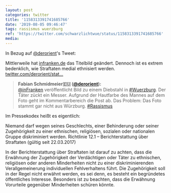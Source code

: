 ```yaml
---
layout: post
categories: twitter
title: '1158313391741685766'
date: '2019-08-05 09:46:47'
tags: rassismus wuerzburg
ref: 'https://twitter.com/schwarzlichtwue/status/1158313391741685766'
media:
---
```

In Bezug auf [@derorient](https://twitter.com/derorient)'s Tweet:

Mittlerweile hat [infranken.de](http://infranken.de) das Titelbild geändert. Dennoch ist es extrem bedenklich, wie Straftaten medial ethnisiert werden. [twitter.com/derorient/stat…](https://twitter.com/derorient/status/1156927080761831424)
> <b>Fabian Schmidmeier🇪🇺 ([@derorient](https://twitter.com/derorient)):</b>  
>[@inFranken](https://twitter.com/inFranken) veröffentlicht Bild zu einem Diebstahl in [#Wuerzburg](/t/wuerzburg). Der Täter zückt ein Messer. Aufgrund der Hautfarbe des Mannes auf dem Foto geht im Kommentarbereich die Post ab. Das Problem: Das Foto stammt gar nicht aus Würzburg. [#Rassismus](/t/rassismus)   


Im Pressekodex heißt es eigentlich:

Niemand darf wegen seines Geschlechts, einer Behinderung oder seiner Zugehörigkeit zu einer ethnischen, religiösen, sozialen oder nationalen Gruppe diskriminiert werden.
Richtlinie 12.1 – Berichterstattung über Straftaten (gültig seit 22.03.2017)

In der Berichterstattung über Straftaten ist darauf zu achten, dass die Erwähnung der Zugehörigkeit der Verdächtigen oder Täter zu ethnischen, religiösen oder anderen Minderheiten nicht zu einer  diskriminierenden Verallgemeinerung individuellen Fehlverhaltens führt. Die Zugehörigkeit soll in der Regel nicht erwähnt werden, es sei denn, es besteht ein begründetes öffentliches Interesse.
Besonders ist zu beachten, dass die Erwähnung Vorurteile gegenüber Minderheiten schüren könnte.